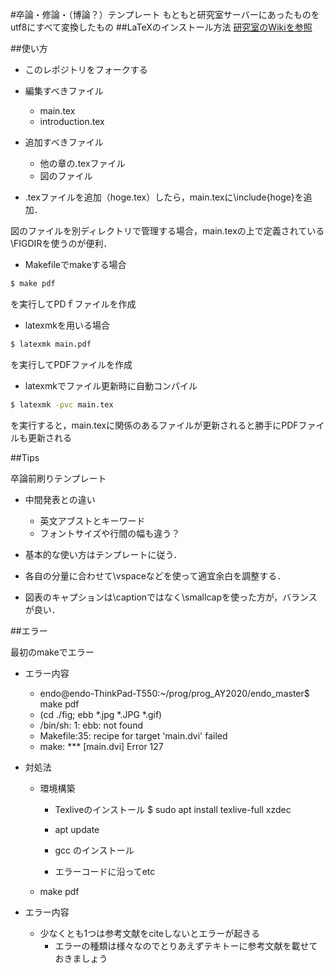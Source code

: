 #卒論・修論・（博論？）テンプレート
もともと研究室サーバーにあったものをutf8にすべて変換したもの
##LaTeXのインストール方法
[研究室のWikiを参照](http://mizuuchi.lab.tuat.ac.jp/pukiwiki/index.php?%E3%83%97%E3%83%AD%E3%82%B0%E3%83%A9%E3%83%9F%E3%83%B3%E3%82%B0%28programming%29%2FLaTeX)

##使い方
- このレポジトリをフォークする
- 編集すべきファイル
	- main.tex 
	- introduction.tex
- 追加すべきファイル
	- 他の章の.texファイル 
	- 図のファイル

- .texファイルを追加（hoge.tex）したら，main.texに\include{hoge}を追加．

図のファイルを別ディレクトリで管理する場合，main.texの上で定義されている\FIGDIRを使うのが便利．

- Makefileでmakeする場合
```bash
$ make pdf
```
を実行してPDｆファイルを作成

- latexmkを用いる場合
```bash
$ latexmk main.pdf
```
を実行してPDFファイルを作成

- latexmkでファイル更新時に自動コンパイル
```bash
$ latexmk -pvc main.tex
```
を実行すると，main.texに関係のあるファイルが更新されると勝手にPDFファイルも更新される

##Tips

卒論前刷りテンプレート

- 中間発表との違い
	- 英文アブストとキーワード
	- フォントサイズや行間の幅も違う？

- 基本的な使い方はテンプレートに従う．
- 各自の分量に合わせて\vspaceなどを使って適宜余白を調整する．

- 図表のキャプションは\captionではなく\smallcapを使った方が，バランスが良い．

##エラー

最初のmakeでエラー

- エラー内容
	- endo@endo-ThinkPad-T550:~/prog/prog_AY2020/endo_master$ make pdf
	- (cd ./fig; ebb *.jpg *.JPG *.gif)
	- /bin/sh: 1: ebb: not found
	- Makefile:35: recipe for target 'main.dvi' failed
	- make: *** [main.dvi] Error 127

- 対処法
	- 環境構築
		- Texliveのインストール
		  $ sudo apt install texlive-full xzdec
		
		- apt update
		- gcc のインストール
		- エラーコードに沿ってetc

	- make pdf

- エラー内容
	- 少なくとも1つは参考文献をciteしないとエラーが起きる
		- エラーの種類は様々なのでとりあえずテキトーに参考文献を載せておきましょう


